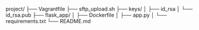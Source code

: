 project/
├── Vagrantfile
├── sftp_upload.sh
├── keys/
│   ├── id_rsa
│   └── id_rsa.pub
├── flask_app/
│   ├── Dockerfile
│   ├── app.py
│   └── requirements.txt
└── README.md